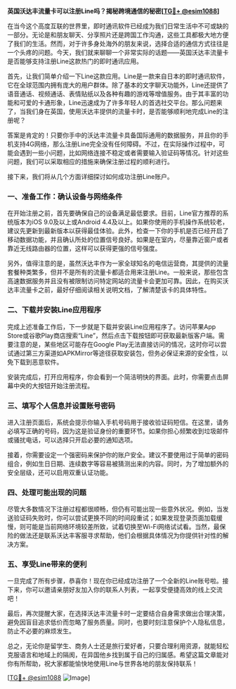 **英国沃达丰流量卡可以注册Line吗？揭秘跨境通信的秘密[[TG💪+ @esim1088](https://t.me/s/esim1088)]**

在当今这个高度互联的世界里，即时通讯软件已经成为我们日常生活中不可或缺的一部分。无论是和朋友聊天、分享照片还是跨国工作沟通，这些工具都极大地方便了我们的生活。然而，对于许多身处海外的朋友来说，选择合适的通信方式往往是一个头疼的问题。今天，我们就来聊聊一个非常实际的话题——英国沃达丰流量卡是否能够支持注册Line这款热门的即时通讯应用。

首先，让我们简单介绍一下Line这款应用。Line是一款来自日本的即时通讯软件，它在全球范围内拥有庞大的用户群体。除了基本的文字聊天功能外，Line还提供了语音通话、视频通话、表情贴纸以及各种有趣的游戏等增值服务。由于其丰富的功能和可爱的卡通形象，Line迅速成为了许多年轻人的首选社交平台。那么问题来了，当我们身在英国，使用沃达丰提供的流量卡时，是否能够顺利地完成Line的注册呢？

答案是肯定的！只要你手中的沃达丰流量卡具备国际通用的数据服务，并且你的手机支持4G网络，那么注册Line完全没有任何障碍。不过，在实际操作过程中，可能会遇到一些小问题，比如网络连接不稳定或者需要输入验证码等情况。针对这些问题，我们可以采取相应的措施来确保注册过程的顺利进行。

接下来，我们将从几个方面详细探讨如何成功注册Line账户。

### 一、准备工作：确认设备与网络条件

在开始注册之前，首先要确保自己的设备满足最低要求。目前，Line官方推荐的系统版本为iOS 9.0及以上或Android 4.4及以上。如果你使用的手机操作系统较老，建议先更新到最新版本以获得最佳体验。此外，检查一下你的手机是否已经开启了移动数据功能，并且确认所处的位置信号良好。如果是在室内，尽量靠近窗户或者靠近无线路由器的位置，这样可以获得更强的信号强度。

另外，值得注意的是，虽然沃达丰作为一家全球知名的电信运营商，其提供的流量套餐种类繁多，但并不是所有的流量卡都适合用来注册Line。一般来说，那些包含高速数据服务并且没有被限制访问特定网站的流量卡会更加可靠。因此，在购买沃达丰流量卡之前，最好仔细阅读相关说明文档，了解清楚该卡的具体特性。

### 二、下载并安装Line应用程序

完成上述准备工作后，下一步就是下载并安装Line应用程序了。访问苹果App Store或谷歌Play商店搜索“Line”，然后点击下载按钮即可获取最新版客户端。需要注意的是，某些地区可能存在Google Play无法直接访问的情况，这时你可以尝试通过第三方渠道如APKMirror等途径获取安装包，但务必保证来源的安全性，以免下载到恶意软件。

安装完成后，打开应用程序，你会看到一个简洁明快的界面。此时，你需要点击屏幕中央的大按钮开始注册流程。

### 三、填写个人信息并设置账号密码

进入注册页面后，系统会提示你输入手机号码用于接收验证码短信。在这里，请务必填写正确的号码，因为这是验证身份的重要环节。如果你担心频繁收到垃圾邮件或骚扰电话，可以选择只开启必要的通知选项。

接着，你需要设定一个强密码来保护你的账户安全。建议不要使用过于简单的密码组合，例如生日日期、连续数字等容易被猜测出来的内容。同时，为了增加额外的安全层级，还可以启用双重认证功能。

### 四、处理可能出现的问题

尽管大多数情况下注册过程都很顺畅，但仍有可能出现一些意外状况。例如，当发送验证码失败时，你可以尝试更换不同的时间段重试；如果发现登录页面加载缓慢，则可能是当前网络环境较差所致，试着切换至Wi-Fi网络试试看。当然，最保险的做法还是联系沃达丰客服寻求帮助，他们会根据具体情况为你提供针对性的解决方案。

### 五、享受Line带来的便利

一旦完成了所有步骤，恭喜你！现在你已经成功注册了一个全新的Line账号啦。接下来，你可以邀请亲朋好友加入你的联系人列表，一起享受便捷高效的线上交流吧！

最后，再次提醒大家，在选择沃达丰流量卡时一定要结合自身需求做出合理决策，避免因盲目追求低价而忽略了服务质量。同时，也要时刻注意保护个人隐私信息，防止不必要的麻烦发生。

总之，无论你是留学生、商务人士还是旅行爱好者，只要合理利用资源，就能轻松克服语言和地域上的隔阂，在异国他乡找到属于自己的归属感。希望这篇文章能对你有所帮助，祝大家都能愉快地使用Line与世界各地的朋友保持联系！

[[TG💪+ @esim1088](https://t.me/s/esim1088) ![Image](https://i.postimg.cc/4NQfJmqS/Snipaste-2025-05-13-00-14-12.png)]